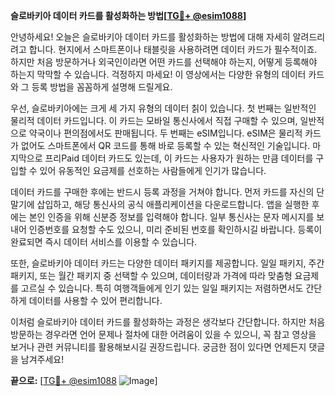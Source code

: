 **슬로바키아 데이터 카드를 활성화하는 방법[[TG💪+ @esim1088](https://t.me/s/esim1088)]**

안녕하세요! 오늘은 슬로바키아 데이터 카드를 활성화하는 방법에 대해 자세히 알려드리려고 합니다. 현지에서 스마트폰이나 태블릿을 사용하려면 데이터 카드가 필수적이죠. 하지만 처음 방문하거나 외국인이라면 어떤 카드를 선택해야 하는지, 어떻게 등록해야 하는지 막막할 수 있습니다. 걱정하지 마세요! 이 영상에서는 다양한 유형의 데이터 카드와 그 등록 방법을 꼼꼼하게 설명해 드릴게요.

우선, 슬로바키아에는 크게 세 가지 유형의 데이터 칡이 있습니다. 첫 번째는 일반적인 물리적 데이터 카드입니다. 이 카드는 모바일 통신사에서 직접 구매할 수 있으며, 일반적으로 약국이나 편의점에서도 판매됩니다. 두 번째는 eSIM입니다. eSIM은 물리적 카드가 없어도 스마트폰에서 QR 코드를 통해 바로 등록할 수 있는 혁신적인 기술입니다. 마지막으로 프리Paid 데이터 카드도 있는데, 이 카드는 사용자가 원하는 만큼 데이터를 구입할 수 있어 유동적인 요금제를 선호하는 사람들에게 인기가 많습니다.

데이터 카드를 구매한 후에는 반드시 등록 과정을 거쳐야 합니다. 먼저 카드를 자신의 단말기에 삽입하고, 해당 통신사의 공식 애플리케이션을 다운로드합니다. 앱을 실행한 후에는 본인 인증을 위해 신분증 정보를 입력해야 합니다. 일부 통신사는 문자 메시지를 보내어 인증번호를 요청할 수도 있으니, 미리 준비된 번호를 확인하시길 바랍니다. 등록이 완료되면 즉시 데이터 서비스를 이용할 수 있습니다.

또한, 슬로바키아 데이터 카드는 다양한 데이터 패키지를 제공합니다. 일일 패키지, 주간 패키지, 또는 월간 패키지 중 선택할 수 있으며, 데이터량과 가격에 따라 맞춤형 요금제를 고르실 수 있습니다. 특히 여행객들에게 인기 있는 일일 패키지는 저렴하면서도 간단하게 데이터를 사용할 수 있어 편리합니다.

이처럼 슬로바키아 데이터 카드를 활성화하는 과정은 생각보다 간단합니다. 하지만 처음 방문하는 경우라면 언어 문제나 절차에 대한 어려움이 있을 수 있으니, 꼭 참고 영상을 보거나 관련 커뮤니티를 활용해보시길 권장드립니다. 궁금한 점이 있다면 언제든지 댓글을 남겨주세요!

**끝으로:** [[TG💪+ @esim1088](https://t.me/s/esim1088) ![Image](https://i.postimg.cc/Y0z9fWf4/image.png)]
